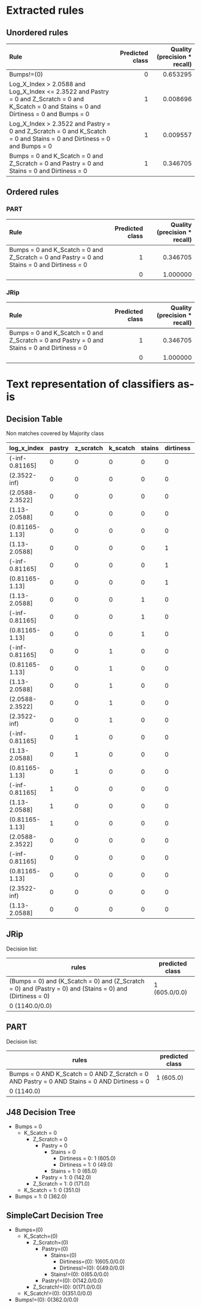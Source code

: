 # Extracted rules

## Unordered rules

| Rule | Predicted class | Quality (precision * recall) |
|:----|----:|----:|
| Bumps!=(0) | 0 | 0.653295 |
| Log_X_Index > 2.0588 and Log_X_Index <= 2.3522 and Pastry = 0 and Z_Scratch = 0 and K_Scatch = 0 and Stains = 0 and Dirtiness = 0 and Bumps = 0 | 1 | 0.008696 |
| Log_X_Index > 2.3522 and Pastry = 0 and Z_Scratch = 0 and K_Scatch = 0 and Stains = 0 and Dirtiness = 0 and Bumps = 0 | 1 | 0.009557 |
| Bumps = 0 and K_Scatch = 0 and Z_Scratch = 0 and Pastry = 0 and Stains = 0 and Dirtiness = 0 | 1 | 0.346705 |

## Ordered rules

### PART

| Rule | Predicted class | Quality (precision * recall) |
|:----|----:|----:|
| Bumps = 0 and K_Scatch = 0 and Z_Scratch = 0 and Pastry = 0 and Stains = 0 and Dirtiness = 0 | 1 | 0.346705 |
|  | 0 | 1.000000 |


### JRip

| Rule | Predicted class | Quality (precision * recall) |
|:----|----:|----:|
| Bumps = 0 and K_Scatch = 0 and Z_Scratch = 0 and Pastry = 0 and Stains = 0 and Dirtiness = 0 | 1 | 0.346705 |
|  | 0 | 1.000000 |


# Text representation of classifiers as-is

## Decision Table

Non matches covered by Majority class

log_x_index|pastry|z_scratch|k_scatch|stains|dirtiness|bumps|other_faults
---|---|---|---|---|---|---|---
(-inf-0.81165]|0|0|0|0|0|1|0
(2.3522-inf)|0|0|0|0|0|1|0
(2.0588-2.3522]|0|0|0|0|0|1|0
(1.13-2.0588]|0|0|0|0|0|1|0
(0.81165-1.13]|0|0|0|0|0|1|0
(1.13-2.0588]|0|0|0|0|1|0|0
(-inf-0.81165]|0|0|0|0|1|0|0
(0.81165-1.13]|0|0|0|0|1|0|0
(1.13-2.0588]|0|0|0|1|0|0|0
(-inf-0.81165]|0|0|0|1|0|0|0
(0.81165-1.13]|0|0|0|1|0|0|0
(-inf-0.81165]|0|0|1|0|0|0|0
(0.81165-1.13]|0|0|1|0|0|0|0
(1.13-2.0588]|0|0|1|0|0|0|0
(2.0588-2.3522]|0|0|1|0|0|0|0
(2.3522-inf)|0|0|1|0|0|0|0
(-inf-0.81165]|0|1|0|0|0|0|0
(1.13-2.0588]|0|1|0|0|0|0|0
(0.81165-1.13]|0|1|0|0|0|0|0
(-inf-0.81165]|1|0|0|0|0|0|0
(1.13-2.0588]|1|0|0|0|0|0|0
(0.81165-1.13]|1|0|0|0|0|0|0
(2.0588-2.3522]|0|0|0|0|0|0|1
(-inf-0.81165]|0|0|0|0|0|0|1
(0.81165-1.13]|0|0|0|0|0|0|1
(2.3522-inf)|0|0|0|0|0|0|1
(1.13-2.0588]|0|0|0|0|0|0|1

## JRip

Decision list:

rules | predicted class
---|---
(Bumps = 0) and (K_Scatch = 0) and (Z_Scratch = 0) and (Pastry = 0) and (Stains = 0) and (Dirtiness = 0)|1 (605.0/0.0)
|0 (1140.0/0.0)


## PART

Decision list:

rules | predicted class
---|---
Bumps = 0 AND K_Scatch = 0 AND Z_Scratch = 0 AND Pastry = 0 AND Stains = 0 AND Dirtiness = 0|1 (605.0)
|0 (1140.0)


## J48 Decision Tree

* Bumps = 0
	* K_Scatch = 0
		* Z_Scratch = 0
			* Pastry = 0
				* Stains = 0
					* Dirtiness = 0: 1 (605.0)
					* Dirtiness = 1: 0 (49.0)
				* Stains = 1: 0 (65.0)
			* Pastry = 1: 0 (142.0)
		* Z_Scratch = 1: 0 (171.0)
	* K_Scatch = 1: 0 (351.0)
* Bumps = 1: 0 (362.0)


## SimpleCart Decision Tree

* Bumps=(0)
	* K_Scatch=(0)
		* Z_Scratch=(0)
			* Pastry=(0)
				* Stains=(0)
					* Dirtiness=(0): 1(605.0/0.0)
					* Dirtiness!=(0): 0(49.0/0.0)
				* Stains!=(0): 0(65.0/0.0)
			* Pastry!=(0): 0(142.0/0.0)
		* Z_Scratch!=(0): 0(171.0/0.0)
	* K_Scatch!=(0): 0(351.0/0.0)
* Bumps!=(0): 0(362.0/0.0)


